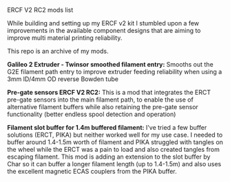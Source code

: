 ﻿ERCF V2 RC2 mods list

While building and setting up my ERCF v2 kit I stumbled upon a few improvements in the available component designs that are aiming to improve multi material printing reliability.

This repo is an archive of my mods. 

**Galileo 2 Extruder - Twinsor smoothed filament entry:** Smooths out the G2E filament path entry to improve extruder feeding reliability when using a 3mm ID/4mm OD reverse Bowden tube

**Pre-gate sensors ERCF V2 RC2:** This is a mod that integrates the ERCT pre-gate sensors into the main filament path, to enable the use of alternative filament buffers while also retaining the pre-gate sensor functionality (better endless spool detection and operation)

**Filament slot buffer for 1.4m buffered filament:** I've tried a few buffer solutions (ERCT, PIKA) but neither worked well for my use case. I needed to buffer around 1.4-1.5m worth of filament and PIKA struggled with tangles on the wheel while the ERCT was a pain to load and also created tangles from escaping filament. This mod is adding an extension to the slot buffer by Char so it can buffer a longer filament length (up to 1.4-1.5m) and also uses the excellent magnetic ECAS couplers from the PIKA buffer.


